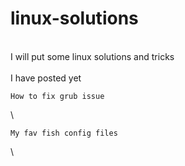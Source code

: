 # linux-solutions
\
I will put some linux solutions and tricks\
\
I have posted yet

    How to fix grub issue
\
    
    My fav fish config files
\

    
